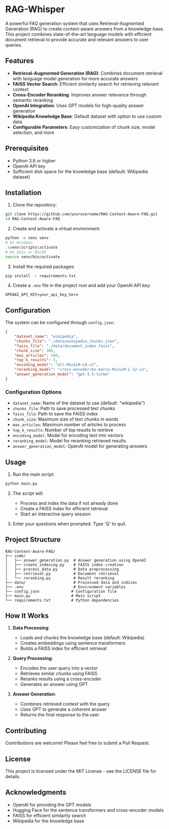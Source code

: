 # RAG-Whisper

A powerful FAQ generation system that uses Retrieval-Augmented Generation (RAG) to create context-aware answers from a knowledge base. This project combines state-of-the-art language models with efficient document retrieval to provide accurate and relevant answers to user queries.

## Features

- **Retrieval-Augmented Generation (RAG)**: Combines document retrieval with language model generation for more accurate answers
- **FAISS Vector Search**: Efficient similarity search for retrieving relevant context
- **Cross-Encoder Reranking**: Improves answer relevance through semantic reranking
- **OpenAI Integration**: Uses GPT models for high-quality answer generation
- **Wikipedia Knowledge Base**: Default dataset with option to use custom data
- **Configurable Parameters**: Easy customization of chunk size, model selection, and more

## Prerequisites

- Python 3.8 or higher
- OpenAI API key
- Sufficient disk space for the knowledge base (default: Wikipedia dataset)

## Installation

1. Clone the repository:
```bash
git clone https://github.com/yourusername/RAG-Context-Aware-FAQ.git
cd RAG-Context-Aware-FAQ
```

2. Create and activate a virtual environment:
```bash
python -m venv venv
# On Windows
.\venv\Scripts\activate
# On Unix or MacOS
source venv/bin/activate
```

3. Install the required packages:
```bash
pip install -r requirements.txt
```

4. Create a `.env` file in the project root and add your OpenAI API key:
```
OPENAI_API_KEY=your_api_key_here
```

## Configuration

The system can be configured through `config.json`:

```json
{
    "dataset_name": "wikipedia",
    "chunks_file": "./data/wikipedia_chunks.json",
    "faiss_file": "./data/document_index.faiss",
    "chunk_size": 300,
    "max_articles": 100,
    "top_k_results": 5,
    "encoding_model": "all-MiniLM-L6-v2",
    "reranking_model": "cross-encoder/ms-marco-MiniLM-L-12-v2",
    "answer_generation_model": "gpt-3.5-turbo"
}
```

### Configuration Options

- `dataset_name`: Name of the dataset to use (default: "wikipedia")
- `chunks_file`: Path to save processed text chunks
- `faiss_file`: Path to save the FAISS index
- `chunk_size`: Maximum size of text chunks in words
- `max_articles`: Maximum number of articles to process
- `top_k_results`: Number of top results to retrieve
- `encoding_model`: Model for encoding text into vectors
- `reranking_model`: Model for reranking retrieved results
- `answer_generation_model`: OpenAI model for generating answers

## Usage

1. Run the main script:
```bash
python main.py
```

2. The script will:
   - Process and index the data if not already done
   - Create a FAISS index for efficient retrieval
   - Start an interactive query session

3. Enter your questions when prompted. Type 'Q' to quit.

## Project Structure

```
RAG-Context-Aware-FAQ/
├── code/
│   ├── answer_generation.py  # Answer generation using OpenAI
│   ├── create_indexing.py    # FAISS index creation
│   ├── process_data.py       # Data preprocessing
│   ├── retrieval.py          # Document retrieval
│   └── reranking.py          # Result reranking
├── data/                     # Processed data and indices
├── .env                      # Environment variables
├── config.json              # Configuration file
├── main.py                  # Main script
└── requirements.txt         # Python dependencies
```

## How It Works

1. **Data Processing**:
   - Loads and chunks the knowledge base (default: Wikipedia)
   - Creates embeddings using sentence transformers
   - Builds a FAISS index for efficient retrieval

2. **Query Processing**:
   - Encodes the user query into a vector
   - Retrieves similar chunks using FAISS
   - Reranks results using a cross-encoder
   - Generates an answer using GPT

3. **Answer Generation**:
   - Combines retrieved context with the query
   - Uses GPT to generate a coherent answer
   - Returns the final response to the user

## Contributing

Contributions are welcome! Please feel free to submit a Pull Request.

## License

This project is licensed under the MIT License - see the LICENSE file for details.

## Acknowledgments

- OpenAI for providing the GPT models
- Hugging Face for the sentence transformers and cross-encoder models
- FAISS for efficient similarity search
- Wikipedia for the knowledge base